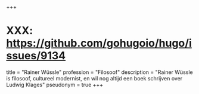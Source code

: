 +++
# XXX: https://github.com/gohugoio/hugo/issues/9134
title = "Rainer Wüssle"
profession = "Filosoof"
description = "Rainer Wüssle is filosoof, cultureel modernist, en wil nog altijd een boek schrijven over Ludwig Klages"
pseudonym = true
+++
